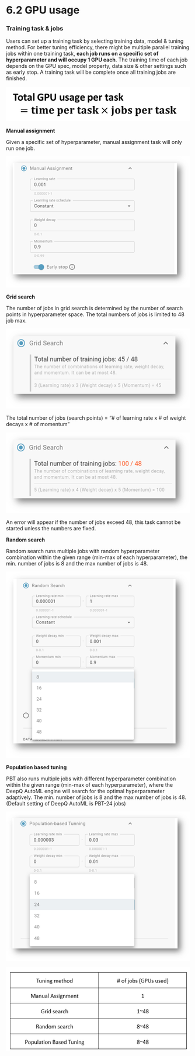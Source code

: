# 6.2 GPU usage

### **Training task & jobs**

Users can set up a training task by selecting training data, model & tuning method. For better tuning efficiency, there might be multiple parallel training jobs within one training task, **each job runs on a specific set of hyperparameter and will occupy 1 GPU each**. The training time of each job depends on the GPU spec, model property, data size & other settings such as early stop. A training task will be complete once all training jobs are finished.

![](../.gitbook/assets/con-6-2-1.png)

**Manual assignment**

Given a specific set of hyperparameter, manual assignment task will only run one job.

![](../.gitbook/assets/con-6-2-1-bk.png)

**Grid search**

The number of jobs in grid search is determined by the number of search points in hyperparameter space. The total numbers of jobs is limited to 48 job max.

![](../.gitbook/assets/con-6-2-2.png)

The total number of jobs (search points) = “# of learning rate x # of weight decays x # of momentum”

![](../.gitbook/assets/con-6-2-3.png)

An error will appear if the number of jobs exceed 48, this task cannot be started unless the numbers are fixed.

**Random search**

Random search runs multiple jobs with random hyperparameter combination within the given range (min-max of each hyperparameter), the min. number of jobs is 8 and the max number of jobs is 48.

![](../.gitbook/assets/con-6-2-4.png)

**Population based tuning**

PBT also runs multiple jobs with different hyperparameter combination within the given range (min-max of each hyperparameter), where the DeepQ AutoML engine will search for the optimal hyperparameter adaptively. The min. number of jobs is 8 and the max number of jobs is 48. (Default setting of DeepQ AutoML is PBT-24 jobs)

![](../.gitbook/assets/con-6-2-5.png)

![Tuning methods and jobs/GPUs](../.gitbook/assets/con-6-2-6.png)
